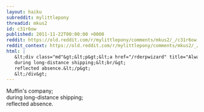 ```yaml
---
layout: haiku
subreddit: mylittlepony
threadid: mkus2
id: c31r6ow
published: 2011-11-22T00:00:00 +0000
reddit: https://old.reddit.com/r/mylittlepony/comments/mkus2/_/c31r6ow
reddit_context: https://old.reddit.com/r/mylittlepony/comments/mkus2/_/c31r6ow?context=3
html: |
   &lt;div class="md"&gt;&lt;p&gt;&lt;a href="/rderpwizard" title="Always Relevant / Puppy Eyes Remembering / Paper Bag Princess"&gt;&lt;/a&gt; Muffin&amp;#39;s company;&lt;br/&gt;
   during long-distance shipping;&lt;br/&gt;
   reflected absence.&lt;/p&gt;
   &lt;/div&gt;
---
```


[](/rderpwizard "Always Relevant / Puppy Eyes Remembering / Paper Bag Princess") Muffin's company;  
during long-distance shipping;  
reflected absence.